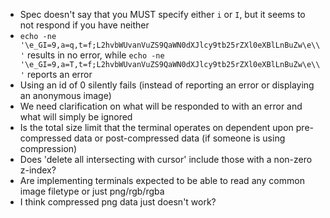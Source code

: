 - Spec doesn't say that you MUST specify either `i` or `I`, but it seems to not respond if you have neither
- `echo -ne '\e_GI=9,a=q,t=f;L2hvbWUvanVuZS9QaWN0dXJlcy9tb25rZXl0eXBlLnBuZw\e\\'` results in no error, while `echo -ne '\e_GI=9,a=T,t=f;L2hvbWUvanVuZS9QaWN0dXJlcy9tb25rZXl0eXBlLnBuZw\e\\'` reports an error
- Using an id of 0 silently fails (instead of reporting an error or displaying an anonymous image)
- We need clarification on what will be responded to with an error and what will simply be ignored
- Is the total size limit that the terminal operates on dependent upon pre-compressed data or post-compressed data (if someone is using compression)
- Does 'delete all intersecting with cursor' include those with a non-zero z-index?
- Are implementing terminals expected to be able to read any common image filetype or just png/rgb/rgba
- I think compressed png data just doesn't work?
